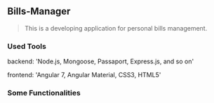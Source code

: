 ## Bills-Manager
> This is a developing application for personal bills management.

### Used Tools
backend:
'Node.js, Mongoose, Passaport, Express.js, and so on'
 
frontend:
'Angular 7, Angular Material, CSS3, HTML5'

### Some Functionalities

